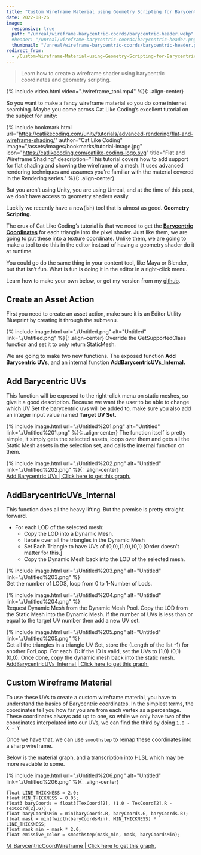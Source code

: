 ```yaml
---
title: "Custom Wireframe Material using Geometry Scripting for Barycentric UVs"
date: 2022-08-26
image:
  responsive: true
  path: "/unreal/wireframe-barycentric-coords/barycentric-header.webp"
  #header: "/unreal/wireframe-barycentric-coords/barycentric-header.png"
  thumbnail: "/unreal/wireframe-barycentric-coords/barycentric-header.png"
redirect_from:
  - /Custom-Wireframe-Material-using-Geometry-Scripting-for-Barycentric-UVs-6ef76c1949a84e1193ebabad535b4089
---
```


> Learn how to create a wireframe shader using barycentric coordinates and geometry scripting.

{% include video.html video="./wireframe_tool.mp4" %}{: .align-center}

So you want to make a fancy wireframe material so you do some internet searching. Maybe you come across Cat Like Coding’s excellent tutorial on the subject for unity:

{% include bookmark.html
    url="https://catlikecoding.com/unity/tutorials/advanced-rendering/flat-and-wireframe-shading/"
    author="Cat Like Coding"
    image="/assets/images/bookmarks/tutorial-image.jpg"
    icon="https://catlikecoding.com/catlike-coding-logo.svg"
    title="Flat and Wireframe Shading"
    description="This tutorial covers how to add support for flat shading and showing the wireframe of a mesh. It uses advanced rendering techniques and assumes you're familiar with the material covered in the Rendering series." %}{: .align-center}


But you aren’t using Unity, you are using Unreal, and at the time of this post, we don’t have access to geometry shaders easily.

Luckily we recently have a new(ish) tool that is almost as good. **Geometry Scripting.**

The crux of Cat Like Coding’s tutorial is that we need to get the **[Barycentric Coordinates](https://en.wikipedia.org/wiki/Barycentric_coordinate_system)** for each triangle into the pixel shader. Just like them, we are going to put these into a texture coordinate. Unlike them, we are going to make a tool to do this in the editor instead of having a geometry shader do it at runtime.

You could go do the same thing in your content tool, like Maya or Blender, but that isn’t fun. What is fun is doing it in the editor in a right-click menu.

Learn how to make your own below, or get my version from my [github](https://github.com/Ryan-DowlingSoka/RedTechArtTools).

## Create an Asset Action

First you need to create an asset action, make sure it is an Editor Utility Blueprint by creating it through the submenu.

{% include image.html url="./Untitled.png" alt="Untitled" link="./Untitled.png" %}{: .align-center}
Override the GetSupportedClass function and set it to only return StaticMesh.

We are going to make two new functions. The exposed function **Add Barycentric UVs**, and an internal function **AddBarycentricUVs_Internal.**

## Add Barycentric UVs

This function will be exposed to the right-click menu on static meshes, so give it a good description. Because we want the user to be able to change which UV Set the barycentric uvs will be added to, make sure you also add an integer input value named **Target UV Set.**

{% include image.html url="./Untitled%201.png" alt="Untitled" link="./Untitled%201.png" %}{: .align-center}
The function itself is pretty simple, it simply gets the selected assets, loops over them and gets all the Static Mesh assets in the selection set, and calls the internal function on them.

{% include image.html url="./Untitled%202.png" alt="Untitled" link="./Untitled%202.png" %}{: .align-center}  
[Add Barycentric UVs \| Click here to get this graph.](https://dev.epicgames.com/community/snippets/gxK/unreal-engine-add-barycentric-uvs)

## AddBarycentricUVs_Internal

This function does all the heavy lifting. But the premise is pretty straight forward.

- For each LOD of the selected mesh:
    - Copy the LOD into a Dynamic Mesh.
    - Iterate over all the triangles in the Dynamic Mesh
    - Set Each Triangle to have UVs of (0,0),(1,0),(0,1) [Order doesn’t matter for this.]
    - Copy the Dynamic Mesh back into the LOD of the selected mesh.

{% include image.html url="./Untitled%203.png" alt="Untitled" link="./Untitled%203.png" %}  
Get the number of LODS, loop from 0 to 1-Number of Lods.

{% include image.html url="./Untitled%204.png" alt="Untitled" link="./Untitled%204.png" %}  
Request Dynamic Mesh from the Dynamic Mesh Pool.
Copy the LOD from the Static Mesh into the Dynamic Mesh.
If the number of UVs is less than or equal to the target UV number then add a new UV set.

{% include image.html url="./Untitled%205.png" alt="Untitled" link="./Untitled%205.png" %}  
Get all the triangles in a triangle UV Set, store the (Length of the list -1) for another ForLoop.
For each ID: If the ID is valid, set the UVs to (1,0) (0,1) (0,0).
Once done, copy the dynamic mesh back into the static mesh.  
[AddBarycentricUVs_Internal \| Click here to get this graph.](https://dev.epicgames.com/community/snippets/D4B/unreal-engine-addbarycentricuvs_internal)

## Custom Wireframe Material

To use these UVs to create a custom wireframe material, you have to understand the basics of Barycentric coordinates. In the simplest terms, the coordinates tell you how far you are from each vertex as a percentage. These coordinates always add up to one, so while we only have two of the coordinates interpolated into our UVs, we can find the third by doing `1.0 - X - Y`

Once we have that, we can use `smoothstep` to remap these coordinates into a sharp wireframe.

Below is the material graph, and a transcription into HLSL which may be more readable to some.

{% include image.html url="./Untitled%206.png" alt="Untitled" link="./Untitled%206.png" %}{: .align-center}

```hlsl
float LINE_THICKNESS = 2.0;
float MIN_THICKNESS = 0.05;
float3 baryCoords = float3(TexCoord[2], (1.0 - TexCoord[2].R - TexCoord[2].G)) ;
float baryCoordsMin = min(baryCoords.R, baryCoords.G, baryCoords.B);
float mask = min(fwidth(baryCoordsMin), MIN_THICKNESS) * LINE_THICKNESS;
float mask_min = mask * 2.0;
float emissive_color = smoothstep(mask_min, mask, baryCoordsMin);
```  
[M_BarycentricCoordWireframe \| Click here to get this graph.](https://dev.epicgames.com/community/snippets/0GE/unreal-engine-m_barycentriccoordwireframe)
